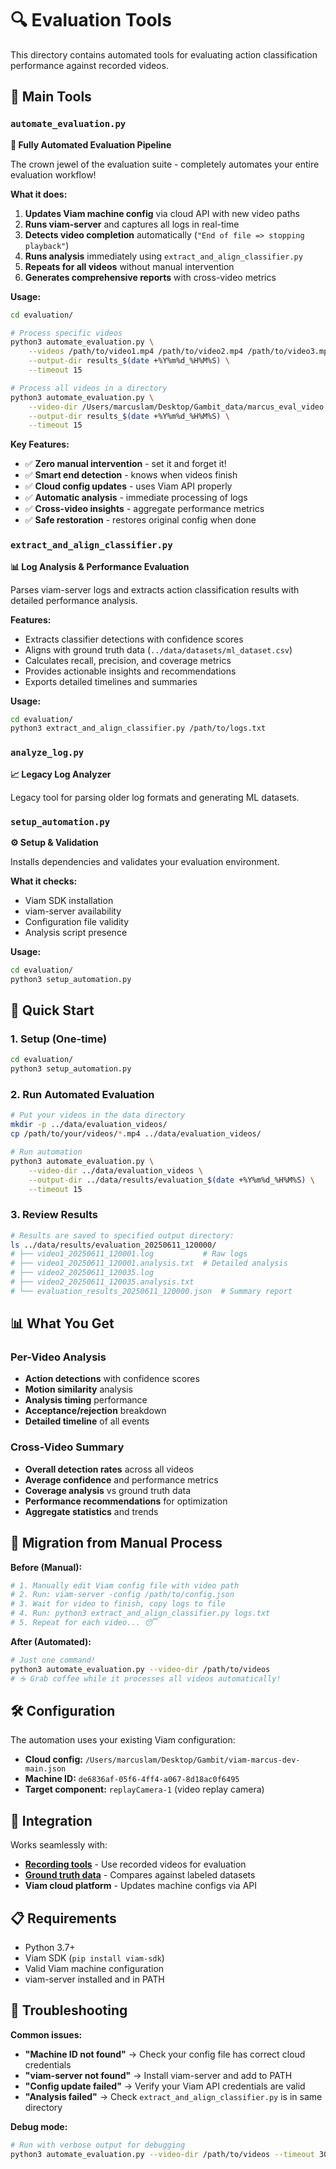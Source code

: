 # 🔍 Evaluation Tools

This directory contains automated tools for evaluating action classification performance against recorded videos.

## 🚀 Main Tools

### `automate_evaluation.py`

**🎯 Fully Automated Evaluation Pipeline**

The crown jewel of the evaluation suite - completely automates your entire evaluation workflow!

**What it does:**

1. **Updates Viam machine config** via cloud API with new video paths
2. **Runs viam-server** and captures all logs in real-time
3. **Detects video completion** automatically (`"End of file => stopping playback"`)
4. **Runs analysis** immediately using `extract_and_align_classifier.py`
5. **Repeats for all videos** without manual intervention
6. **Generates comprehensive reports** with cross-video metrics

**Usage:**

```bash
cd evaluation/

# Process specific videos
python3 automate_evaluation.py \
    --videos /path/to/video1.mp4 /path/to/video2.mp4 /path/to/video3.mp4 \
    --output-dir results_$(date +%Y%m%d_%H%M%S) \
    --timeout 15

# Process all videos in a directory
python3 automate_evaluation.py \
    --video-dir /Users/marcuslam/Desktop/Gambit_data/marcus_eval_video \
    --output-dir results_$(date +%Y%m%d_%H%M%S) \
    --timeout 15
```

**Key Features:**

-   ✅ **Zero manual intervention** - set it and forget it!
-   ✅ **Smart end detection** - knows when videos finish
-   ✅ **Cloud config updates** - uses Viam API properly
-   ✅ **Automatic analysis** - immediate processing of logs
-   ✅ **Cross-video insights** - aggregate performance metrics
-   ✅ **Safe restoration** - restores original config when done

### `extract_and_align_classifier.py`

**📊 Log Analysis & Performance Evaluation**

Parses viam-server logs and extracts action classification results with detailed performance analysis.

**Features:**

-   Extracts classifier detections with confidence scores
-   Aligns with ground truth data (`../data/datasets/ml_dataset.csv`)
-   Calculates recall, precision, and coverage metrics
-   Provides actionable insights and recommendations
-   Exports detailed timelines and summaries

**Usage:**

```bash
cd evaluation/
python3 extract_and_align_classifier.py /path/to/logs.txt
```

### `analyze_log.py`

**📈 Legacy Log Analyzer**

Legacy tool for parsing older log formats and generating ML datasets.

### `setup_automation.py`

**⚙️ Setup & Validation**

Installs dependencies and validates your evaluation environment.

**What it checks:**

-   Viam SDK installation
-   viam-server availability
-   Configuration file validity
-   Analysis script presence

**Usage:**

```bash
cd evaluation/
python3 setup_automation.py
```

## 🎯 Quick Start

### 1. Setup (One-time)

```bash
cd evaluation/
python3 setup_automation.py
```

### 2. Run Automated Evaluation

```bash
# Put your videos in the data directory
mkdir -p ../data/evaluation_videos/
cp /path/to/your/videos/*.mp4 ../data/evaluation_videos/

# Run automation
python3 automate_evaluation.py \
    --video-dir ../data/evaluation_videos \
    --output-dir ../data/results/evaluation_$(date +%Y%m%d_%H%M%S) \
    --timeout 15
```

### 3. Review Results

```bash
# Results are saved to specified output directory:
ls ../data/results/evaluation_20250611_120000/
# ├── video1_20250611_120001.log           # Raw logs
# ├── video1_20250611_120001.analysis.txt  # Detailed analysis
# ├── video2_20250611_120035.log
# ├── video2_20250611_120035.analysis.txt
# └── evaluation_results_20250611_120000.json  # Summary report
```

## 📊 What You Get

### Per-Video Analysis

-   **Action detections** with confidence scores
-   **Motion similarity** analysis
-   **Analysis timing** performance
-   **Acceptance/rejection** breakdown
-   **Detailed timeline** of all events

### Cross-Video Summary

-   **Overall detection rates** across all videos
-   **Average confidence** and performance metrics
-   **Coverage analysis** vs ground truth data
-   **Performance recommendations** for optimization
-   **Aggregate statistics** and trends

## 🔄 Migration from Manual Process

**Before (Manual):**

```bash
# 1. Manually edit Viam config file with video path
# 2. Run: viam-server -config /path/to/config.json
# 3. Wait for video to finish, copy logs to file
# 4. Run: python3 extract_and_align_classifier.py logs.txt
# 5. Repeat for each video... 😴
```

**After (Automated):**

```bash
# Just one command!
python3 automate_evaluation.py --video-dir /path/to/videos
# ☕ Grab coffee while it processes all videos automatically!
```

## 🛠️ Configuration

The automation uses your existing Viam configuration:

-   **Cloud config:** `/Users/marcuslam/Desktop/Gambit/viam-marcus-dev-main.json`
-   **Machine ID:** `de6836af-05f6-4ff4-a067-8d18ac0f6495`
-   **Target component:** `replayCamera-1` (video replay camera)

## 🔗 Integration

Works seamlessly with:

-   **[Recording tools](../recording/)** - Use recorded videos for evaluation
-   **[Ground truth data](../data/datasets/)** - Compares against labeled datasets
-   **Viam cloud platform** - Updates machine configs via API

## 📋 Requirements

-   Python 3.7+
-   Viam SDK (`pip install viam-sdk`)
-   Valid Viam machine configuration
-   viam-server installed and in PATH

## 🚨 Troubleshooting

**Common issues:**

-   **"Machine ID not found"** → Check your config file has correct cloud credentials
-   **"viam-server not found"** → Install viam-server and add to PATH
-   **"Config update failed"** → Verify your Viam API credentials are valid
-   **"Analysis failed"** → Check `extract_and_align_classifier.py` is in same directory

**Debug mode:**

```bash
# Run with verbose output for debugging
python3 automate_evaluation.py --video-dir /path/to/videos --timeout 30
```
